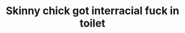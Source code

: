 ---
layout: post
title: Skinny chick got interracial fuck in toilet
duration: '12:40'
view: 252
rate: 2
video: 'https://flashservice.xvideos.com/embedframe/12904931'
priority: 0.9
changefreq: daily
---